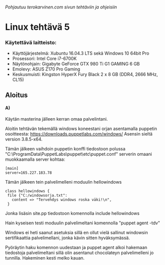 ###### Pohjautuu terokarvinen.com sivun tehtäviin ja ohjeisiin
# Linux tehtävä 5

### Käytettävä laitteisto:
- Käyttöjärjestelmä: Xubuntu 16.04.3 LTS sekä Windows 10 64bit Pro
- Prosessori: Intel Core i7-6700K
- Näytönohjain: Gigabyte GeForce GTX 980 Ti G1 GAMING 6 GB
- Emolevy: ASUS Z170 Pro Gaming
- Keskusmuisti: Kingston HyperX Fury Black 2 x 8 GB (DDR4, 2666 MHz, CL15)

## Aloitus

#### A)

Käytän masterina jälleen kerran omaa palvelintani.

Aloitin tehtävän tekemällä windows koneestani orjan asentamalla puppetin osoitteesta: https://downloads.puppetlabs.com/windows/
Asensin sieltä version 3.8.5-x64.

Tämän jälkeen vaihdoin puppetin konffi tiedostoon polussa "C:\ProgramData\PuppetLabs\puppet\etc\puppet.conf" serverin omaani muokkaamalla server kohtaa:
```
[main]
server=165.227.183.78
```

Tämän jälkeen tein palvelimelleni moduulin hellowindows
```
class hellowindows {
 file {"C:/windowsorja.txt":
   content => "Tervehdys windows roska väki!\n",
 }
```
Jonka lisäsin site.pp tiedostoon komennolla include hellowindows

Hain kyseisen testi moduulin palvelimeltani komennolla "puppet agent -tdv"

Windows ei heti saanut asetuksia sillä en ollut vielä sallinut windowsin sertifikaattia palvelimellani, jonka kävin sitten hyväksymässä.

Pyöräytin haku komennon uudestaan ja puppet agent alkoi hakemaan tiedostoja palvelimeltani sillä olin asentanut chocolateyn palvelimelleni jo tunnilla. Hakeminen kesti melko kauan.

